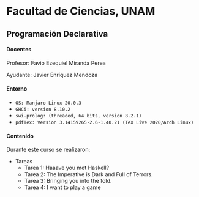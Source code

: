 # Facultad de Ciencias, UNAM

## Programación Declarativa

#### Docentes
Profesor: Favio Ezequiel Miranda Perea 

Ayudante: Javier Enríquez Mendoza

#### Entorno
* `OS: Manjaro Linux 20.0.3`
* `GHCi: version 8.10.2`
* `swi-prolog: (threaded, 64 bits, version 8.2.1)`
* `pdfTex: Version 3.14159265-2.6-1.40.21 (TeX Live 2020/Arch Linux)`

#### Contenido
Durante este curso se realizaron:
* Tareas
  * Tarea 1: Haaave you met Haskell?
  * Tarea 2: The Imperative is Dark and Full of Terrors.
  * Tarea 3: Bringing you into the fold.
  * Tarea 4: I want to play a game
